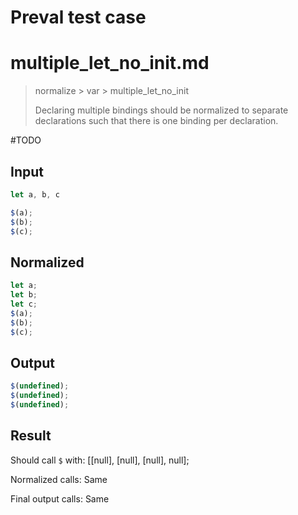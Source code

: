 # Preval test case

# multiple_let_no_init.md

> normalize > var > multiple_let_no_init
>
> Declaring multiple bindings should be normalized to separate declarations such that there is one binding per declaration.

#TODO

## Input

`````js filename=intro
let a, b, c

$(a);
$(b);
$(c);
`````

## Normalized

`````js filename=intro
let a;
let b;
let c;
$(a);
$(b);
$(c);
`````

## Output

`````js filename=intro
$(undefined);
$(undefined);
$(undefined);
`````

## Result

Should call `$` with:
[[null], [null], [null], null];

Normalized calls: Same

Final output calls: Same
